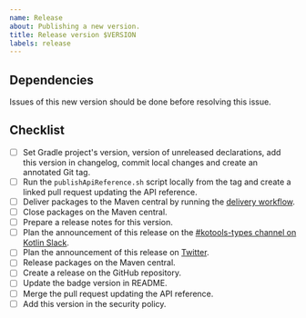 ```yaml
---
name: Release
about: Publishing a new version.
title: Release version $VERSION
labels: release
---
```


## Dependencies

Issues of this new version should be done before resolving this issue.

## Checklist

- [ ] Set Gradle project's version, version of unreleased declarations, add this version in changelog, commit local changes and create an annotated Git tag.
- [ ] Run the `publishApiReference.sh` script locally from the tag and create a linked pull request updating the API reference.
- [ ] Deliver packages to the Maven central by running the [delivery workflow](https://github.com/kotools/types/actions/workflows/delivery.yml).
- [ ] Close packages on the Maven central.
- [ ] Prepare a release notes for this version.
- [ ] Plan the announcement of this release on the [#kotools-types channel on Kotlin Slack](https://kotlinlang.slack.com/archives/C05H0L1LD25).
- [ ] Plan the announcement of this release on [Twitter](https://twitter.com/KotoolsContact).
- [ ] Release packages on the Maven central.
- [ ] Create a release on the GitHub repository.
- [ ] Update the badge version in README.
- [ ] Merge the pull request updating the API reference.
- [ ] Add this version in the security policy.
